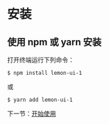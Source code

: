 # 安装

## 使用 npm 或 yarn 安装

打开终端运行下列命令：

`$ npm install lemon-ui-1`

或

`$ yarn add lemon-ui-1`

 下一节：[开始使用](#/doc/get-started)
